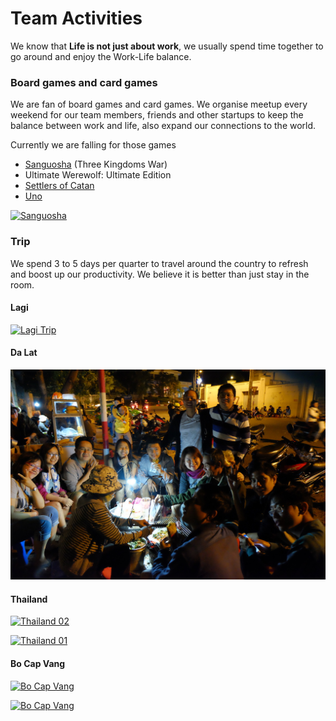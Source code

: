# Team Activities

We know that **Life is not just about work**, we usually spend time together to go around and enjoy the Work-Life balance.

### Board games and card games

We are fan of board games and card games. We organise meetup every weekend for our team members, friends and other startups to keep the balance between work and life, also expand our connections to the world.

Currently we are falling for those games

- [Sanguosha](http://sanguosha.com) (Three Kingdoms War)
- Ultimate Werewolf: Ultimate Edition
- [Settlers of Catan](http://www.catan.com)
- [Uno](https://en.wikipedia.org/wiki/Uno_(card_game))


[![Sanguosha](https://raw.githubusercontent.com/dwarvesf/WeAreHiring/master/images/sgs.jpg)](/images/sgs.jpg)

### Trip

We spend 3 to 5 days per quarter to travel around the country to refresh and boost up our productivity. We believe it is better than just stay in the room.

#### Lagi

[![Lagi Trip](https://raw.githubusercontent.com/dwarvesf/WeAreHiring/master/images/lagi.jpg)](/images/lagi.jpg)

#### Da Lat

[![Da Lat Trip](https://raw.githubusercontent.com/dwarvesf/WeAreHiring/master/images/dalat.jpg)](/images/dalat.jpg)

#### Thailand

[![Thailand 02](https://raw.githubusercontent.com/dwarvesf/WeAreHiring/master/images/thailand-02.jpg)](/images/thailand-02.jpg)

[![Thailand 01](https://raw.githubusercontent.com/dwarvesf/WeAreHiring/master/images/thailand-01.jpg)](/images/thailand-01.jpg)

#### Bo Cap Vang

[![Bo Cap Vang](https://raw.githubusercontent.com/dwarvesf/WeAreHiring/master/images/bocapvang-02.jpg)](/images/bocapvang-02.jpg)

[![Bo Cap Vang](https://raw.githubusercontent.com/dwarvesf/WeAreHiring/master/images/bocapvang-01.jpg)](/images/bocapvang-01.jpg)
